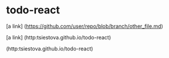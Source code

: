 # todo-react

[a link] (https://github.com/user/repo/blob/branch/other_file.md)

[a link] (http:tsiestova.github.io/todo-react)

(http:tsiestova.github.io/todo-react)


